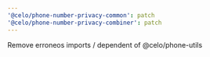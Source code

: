 ```yaml
---
'@celo/phone-number-privacy-common': patch
'@celo/phone-number-privacy-combiner': patch
---
```


Remove erroneos imports / dependent of @celo/phone-utils
